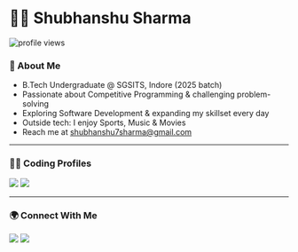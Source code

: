 # 👨‍💻 Shubhanshu Sharma  

<img src="https://komarev.com/ghpvc/?username=shubhz2406&style=flat-square&color=blue" alt="profile views" /> 

### 🚀 About Me
- B.Tech Undergraduate @ SGSITS, Indore (2025 batch)  
- Passionate about Competitive Programming & challenging problem-solving  
- Exploring Software Development & expanding my skillset every day  
- Outside tech: I enjoy Sports, Music & Movies
- Reach me at shubhanshu7sharma@gmail.com  

---

### 🧑‍💻 Coding Profiles
[<img src="https://img.shields.io/badge/Codeforces-%23445f9d.svg?style=for-the-badge&logo=Codeforces&logoColor=white" />](https://codeforces.com/profile/asitis)
[<img src="https://img.shields.io/badge/CodeChef-%23964B00.svg?style=for-the-badge&logo=CodeChef&logoColor=white" />](https://www.codechef.com/users/sharma_shubh37)  
<!-- 
[<img src="https://img.shields.io/badge/LeetCode-%23FFA116.svg?style=for-the-badge&logo=LeetCode&logoColor=black" />](https://leetcode.com/) 
-->

---

### 🌍 Connect With Me
[<img src="https://img.shields.io/badge/LinkedIn-%230077B5.svg?style=for-the-badge&logo=linkedin&logoColor=white" />](https://www.linkedin.com/in/shubh37)
[<img src="https://img.shields.io/badge/Twitter-%231DA1F2.svg?style=for-the-badge&logo=twitter&logoColor=white" />](https://twitter.com/shubh3773)
